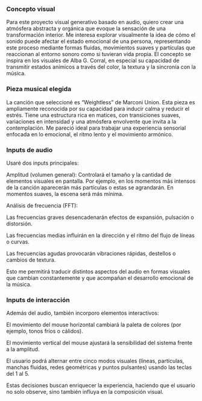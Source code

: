 ###  Concepto visual
Para este proyecto visual generativo basado en audio, quiero crear una atmósfera abstracta y orgánica que evoque la sensación de una transformación interior. Me interesa explorar visualmente la idea de cómo el sonido puede afectar el estado emocional de una persona, representando este proceso mediante formas fluidas, movimientos suaves y partículas que reaccionan al entorno sonoro como si tuvieran vida propia. El concepto se inspira en los visuales de Alba G. Corral, en especial su capacidad de transmitir estados anímicos a través del color, la textura y la sincronía con la música.

### Pieza musical elegida
La canción que seleccioné es “Weightless” de Marconi Union. Esta pieza es ampliamente reconocida por su capacidad para inducir calma y reducir el estrés. Tiene una estructura rica en matices, con transiciones suaves, variaciones en intensidad y una atmósfera envolvente que invita a la contemplación. Me pareció ideal para trabajar una experiencia sensorial enfocada en lo emocional, el ritmo lento y el movimiento armónico.

### Inputs de audio
Usaré dos inputs principales:

Amplitud (volumen general): Controlará el tamaño y la cantidad de elementos visuales en pantalla. Por ejemplo, en los momentos más intensos de la canción aparecerán más partículas o estas se agrandarán. En momentos suaves, la escena será más mínima.

Análisis de frecuencia (FFT):

Las frecuencias graves desencadenarán efectos de expansión, pulsación o distorsión.

Las frecuencias medias influirán en la dirección y el ritmo del flujo de líneas o curvas.

Las frecuencias agudas provocarán vibraciones rápidas, destellos o cambios de textura.

Esto me permitirá traducir distintos aspectos del audio en formas visuales que cambian constantemente y que acompañan el desarrollo emocional de la música.

### Inputs de interacción
Además del audio, también incorporo elementos interactivos:

El movimiento del mouse horizontal cambiará la paleta de colores (por ejemplo, tonos fríos o cálidos).

El movimiento vertical del mouse ajustará la sensibilidad del sistema frente a la amplitud.

El usuario podrá alternar entre cinco modos visuales (líneas, partículas, manchas fluidas, redes geométricas y puntos pulsantes) usando las teclas del 1 al 5.

Estas decisiones buscan enriquecer la experiencia, haciendo que el usuario no solo observe, sino también influya en la composición visual.
